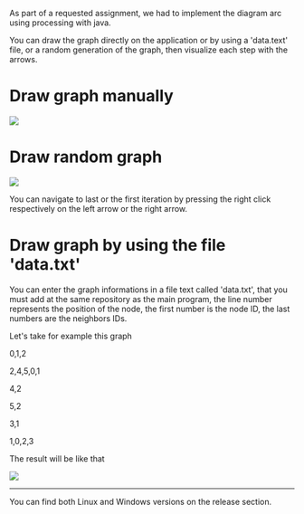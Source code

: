 As part of a requested assignment, we had to implement the diagram arc using processing with java.


You can draw the graph directly on the application or by using a 'data.text' file, or a random generation of the graph, then visualize each step with the arrows.

# Draw graph manually
![](https://i.imgur.com/Lfpa7D6.gif)

# Draw random graph
![](https://i.imgur.com/esbIgY7.gif)

You can navigate to last or the first iteration by pressing the right click respectively on the left arrow or the right arrow.

# Draw graph by using the file 'data.txt'

You can enter the graph informations in a file text called 'data.txt', that you must add at the same repository as the main program, the line number represents the position of the node, the first number is the node ID, the last numbers are the neighbors IDs.

Let's take for example this graph

0,1,2

2,4,5,0,1

4,2

5,2

3,1

1,0,2,3


The result will be like that

![](https://i.imgur.com/HpXgwI4.gif)


_______

You can find both Linux and Windows versions on the release section.
